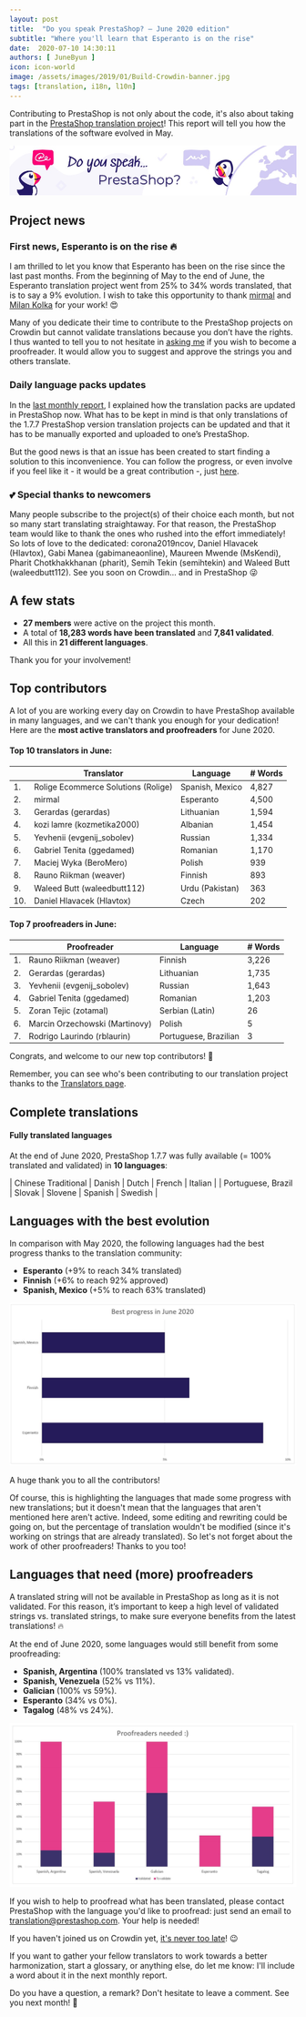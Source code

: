 ```yaml
---
layout: post
title:  "Do you speak PrestaShop? – June 2020 edition"
subtitle: "Where you'll learn that Esperanto is on the rise"
date:  2020-07-10 14:30:11
authors: [ JuneByun ]
icon: icon-world
image: /assets/images/2019/01/Build-Crowdin-banner.jpg
tags: [translation, i18n, l10n]
---
```


Contributing to PrestaShop is not only about the code, it's also about taking part in the [PrestaShop translation project](https://crowdin.com/project/prestashop-official)! This report will tell you how the translations of the software evolved in May.

![Crowdin Monthly banner](/assets/images/2019/01/Build-Crowdin-banner.jpg)

## Project news


### First news, Esperanto is on the rise :fire:

I am thrilled to let you know that Esperanto has been on the rise since the last past months. From the beginning of May to the end of June, the Esperanto translation project went from 25% to 34% words translated, that is to say a 9% evolution. I wish to take this opportunity to thank [mirmal](https://crowdin.com/profile/mirmal) and [Milan Kolka](https://crowdin.com/profile/milankolka) for your work! :heart_eyes: 

Many of you dedicate their time to contribute to the PrestaShop projects on Crowdin but cannot validate translations because you don’t have the rights. I thus wanted to tell you to not hesitate in [asking me](https://crowdin.com/profile/june.byun) if you wish to become a proofreader. It would allow you to suggest and approve the strings you and others translate.

### Daily language packs updates

In the [last monthly report](https://build.prestashop.com/news/do-you-speak-prestashop-may-2020/), I explained how the translation packs are updated in PrestaShop now. What has to be kept in mind is that only translations of the 1.7.7 PrestaShop version translation projects can be updated and that it has to be manually exported and uploaded to one’s PrestaShop. 

But the good news is that an issue has been created to start finding a solution to this inconvenience. You can follow the progress, or even involve if you feel like it - it would be a great contribution -, just [here](https://github.com/PrestaShop/PrestaShop/issues/20011).

### :two_hearts: Special thanks to newcomers

Many people subscribe to the project(s) of their choice each month, but not so many start translating straightaway. For that reason, the PrestaShop team would like to thank the ones who rushed into the effort immediately! So lots of love to the dedicated: corona2019ncov, Daniel Hlavacek (Hlavtox), Gabi Manea (gabimaneaonline), Maureen Mwende (MsKendi), Pharit Chotkhakkhanan (pharit), Semih Tekin (semihtekin) and Waleed Butt (waleedbutt112). See you soon on Crowdin… and in PrestaShop :stuck_out_tongue_winking_eye:

## A few stats

* **27 members** were active on the project this month.
* A total of **18,283 words have been translated** and **7,841 validated**.
* All this in **21 different languages**.

Thank you for your involvement!


## Top contributors

A lot of you are working every day on Crowdin to have PrestaShop available in many languages, and we can't thank you enough for your dedication! Here are the **most active translators and proofreaders** for June 2020.

#### Top 10 translators in June:

| |Translator | Language | # Words
|-|---------- | -------- | ----------------
 1. | Rolige Ecommerce Solutions (Rolige) | Spanish, Mexico | 4,827
 2. | mirmal | Esperanto | 4,500
 3. | Gerardas (gerardas) | Lithuanian | 1,594
 4. | kozi lamre (kozmetika2000) | Albanian | 1,454
 5. | Yevhenii (evgenij_sobolev) | Russian | 1,334
 6. | Gabriel Tenita (ggedamed) | Romanian | 1,170
 7. | Maciej Wyka (BeroMero) | Polish | 939
 8. | Rauno Riikman (weaver) | Finnish | 893
 9. | Waleed Butt (waleedbutt112) | Urdu (Pakistan) | 363
10. | Daniel Hlavacek (Hlavtox) | Czech | 202


#### Top 7 proofreaders in June:

| | Proofreader | Language | # Words
|-| ---------- | -------- | ----------------
 1. | Rauno Riikman (weaver) | Finnish | 3,226
 2. | Gerardas (gerardas) | Lithuanian | 1,735
 3. | Yevhenii (evgenij_sobolev) | Russian | 1,643
 4. | Gabriel Tenita (ggedamed) | Romanian | 1,203
 5. | Zoran Tejic (zotamal) | Serbian (Latin) | 26
 6. | Marcin Orzechowski (Martinovy) | Polish | 5
 7. | Rodrigo Laurindo (rblaurin) | Portuguese, Brazilian | 3
 
Congrats, and welcome to our new top contributors! :clap:

Remember, you can see who's been contributing to our translation project thanks to the [Translators page](http://translators.prestashop.com/).


## Complete translations

#### Fully translated languages

At the end of June 2020, PrestaShop 1.7.7 was fully available (= 100% translated and validated) in **10 languages**:

| Chinese Traditional | Danish | Dutch | French | Italian |
| Portuguese, Brazil | Slovak | Slovene | Spanish | Swedish |  


## Languages with the best evolution

In comparison with May 2020, the following languages had the best progress thanks to the translation community:

* **Esperanto** (+9% to reach 34% translated)
* **Finnish** (+6% to reach 92% approved)
* **Spanish, Mexico** (+5% to reach 63% translated)

![Best translation progress for June 2020](/assets/images/2020/07/build-crowdin-progress-june20.png)

A huge thank you to all the contributors!

Of course, this is highlighting the languages that made some progress with new translations; but it doesn't mean that the languages that aren't mentioned here aren't active. Indeed, some editing and rewriting could be going on, but the percentage of translation wouldn't be modified (since it's working on strings that are already translated). So let's not forget about the work of other proofreaders! Thanks to you too!


## Languages that need (more) proofreaders

A translated string will not be available in PrestaShop as long as it is not validated. For this reason, it’s important to keep a high level of validated strings vs. translated strings, to make sure everyone benefits from the latest translations! :fire:

At the end of June 2020, some languages would still benefit from some proofreading:

* **Spanish, Argentina** (100% translated vs 13% validated).
* **Spanish, Venezuela** (52% vs 11%).
* **Galician** (100% vs 59%).
* **Esperanto** (34% vs 0%).
* **Tagalog** (48% vs 24%).

![Languages that need proofreading](/assets/images/2020/07/build-crowdin-proofreading-june20.png)

If you wish to help to proofread what has been translated, please contact PrestaShop with the language you'd like to proofread: just send an email to translation@prestashop.com. Your help is needed!

If you haven't joined us on Crowdin yet, [it's never too late](https://crowdin.com/project/prestashop-official)! :wink:

If you want to gather your fellow translators to work towards a better harmonization, start a glossary, or anything else, do let me know: I'll include a word about it in the next monthly report.

Do you have a question, a remark? Don't hesitate to leave a comment. See you next month! :raising_hand:
